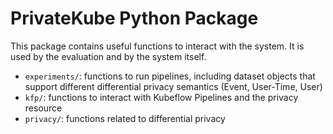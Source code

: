 # PrivateKube Python Package

This package contains useful functions to interact with the system. It is used by the evaluation and by the system itself.


- `experiments/`: functions to run pipelines, including dataset objects that support different  differential privacy semantics (Event, User-Time, User)
- `kfp/`: functions to interact with Kubeflow Pipelines and the privacy resource
- `privacy/`: functions related to differential privacy
    

